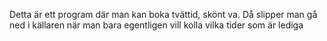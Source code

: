 Detta är ett program där man kan boka tvättid, skönt va.
Då slipper man gå ned i källaren när man bara egentligen vill kolla vilka tider som är lediga
